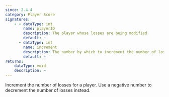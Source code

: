 ```yaml
---
since: 2.4.4
category: Player Score
signatures:
    - - dataType: int
        name: playerID
        description: The player whose losses are being modified
        default: ~
      - dataType: int
        name: increment
        description: The number by which to increment the number of losses by
        default: ~
returns:
    dataType: void
    description: ~
---
```


Increment the number of losses for a player. Use a negative number to decrement the number of losses instead.
